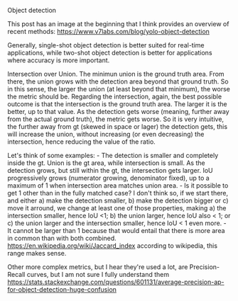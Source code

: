 Object detection

This post has an image at the beginning that I think provides an overview of recent methods:
https://www.v7labs.com/blog/yolo-object-detection

Generally, single-shot object detection is better suited for real-time applications, while two-shot object detection is better for applications where accuracy is more important.

Intersection over Union.
The minimun union is the ground truth area. From there, the union grows with the detection area beyond that ground truth. So in this sense, the larger the union (at least beyond that minimum), the worse the metric should be. Regarding the intersection, again, the best possible outcome is that the intersection is the ground truth area. The larger it is the better, up to that value. As the detection gets worse (meaning, further away from the actual ground truth), the metric gets worse. So it is very intuitive, the further away from gt (skewed in space or lager) the detection gets, this will increase the union, without increasing (or even decreasing) the intersection, hence reducing the value of the ratio.

Let's think of some examples:
	- The detection is smaller and completely inside the gt. Union is the gt area, while intersection is small. As the detection grows, but still within the gt, the intersection gets larger. IoU progressively grows (numerator growing, denominator fixed), up to a maximum of 1 when intersection area matches union area.
	- Is it possible to get 1 other than in the fully matched case? I don't think so, if we start there, and either a) make the detection smaller, b) make the detection bigger or c) move it arround, we change at least one of those properties, making a) the intersection smaller, hence IoU <1; b) the union larger, hence IoU also < 1; or c) the union larger and the intersection smaller, hence IoU < 1 even more.
	- It cannot be larger than 1 because that would entail that there is more area in common than with both combined. https://en.wikipedia.org/wiki/Jaccard_index according to wikipedia, this range makes sense.


Other more complex metrics, but I hear they're used a lot, are Precision-Recall curves, but I am not sure I fully understand them
https://stats.stackexchange.com/questions/601131/average-precision-ap-for-object-detection-huge-confusion
